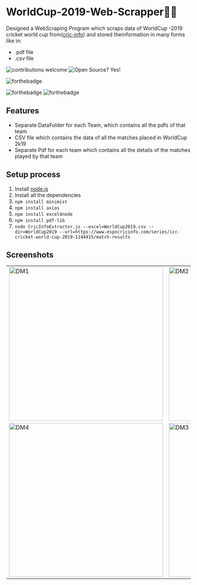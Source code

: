 # WorldCup-2019-Web-Scrapper:dart::cricket_game:	

Designed a WebScraping Program which scraps data of WorldCup -2019 cricket world cup from([cric-info](https://www.espncricinfo.com/series/icc-cricket-world-cup-2019-1144415/match-results)) and stored theinformation in many forms like in:
* .pdf file
* .csv file

![contributions welcome](https://img.shields.io/badge/contributions-welcome-brightgreen.svg?style=flat)   ![Open Source? Yes!](https://badgen.net/badge/Open%20Source%20%3F/Yes%21/blue?icon=github)


![forthebadge](https://forthebadge.com/images/badges/made-with-python.svg)
 
 
  ![forthebadge](https://forthebadge.com/images/badges/built-with-love.svg) ![forthebadge](https://forthebadge.com/images/badges/for-you.svg)

## Features
* Separate DataFolder for each Team, which contains all the pdfs of that team
* CSV file which contains the data of all the matches placed in WorldCup 2k19
* Separate Pdf for each team which contains all the details of the matches played by that team

## Setup process

1. Install [node.js](https://nodejs.org/en/download/package-manager/)
2. Install all the dependencies
3. `npm install minimist`
4. `npm install axios`
5. `npm install excel4node`
6. `npm install pdf-lib`
7. `node CricInfoExtractor.js --excel=WorldCup2019.csv --dir=WorldCup2019 --url=https://www.espncricinfo.com/series/icc-cricket-world-cup-2019-1144415/match-results`


## Screenshots
<table>
 <tr>
  <td>
   <img width="420" alt="DM1" src="https://user-images.githubusercontent.com/52202163/138326520-5b03e583-1e88-42fe-ad3f-0ba3b8517d9e.png">
  </td>
  <td>
   <img width="420" alt="DM2" src="https://user-images.githubusercontent.com/52202163/138326524-1ea1a86d-0170-46ae-9b8c-bbe6b9cab44f.png">
  </td>
 </tr>
 <tr>
  <td>
   <img width="420" alt="DM4" src="https://user-images.githubusercontent.com/52202163/138327112-43f3a641-d241-4c51-aaa8-b05b4fb844a2.png">
   </td>
  <td>
   <img width="420" alt="DM3" src="https://user-images.githubusercontent.com/52202163/138326530-2d46de47-a2c7-432b-adb1-0f8dc2150ba2.png">
  </td>
 </tr>
